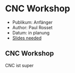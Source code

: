 # CNC Workshop

* Publikum: Anfänger
* Author: Paul Rosset
* Datum: in planung
* [Slides needed]()

## CNC Workshop

CNC ist super